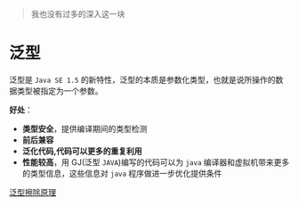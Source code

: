 > 我也没有过多的深入这一块

# 泛型

泛型是 `Java SE 1.5` 的新特性，泛型的本质是参数化类型，也就是说所操作的数据类型被指定为一个参数。

**好处**：

- **类型安全**，提供编译期间的类型检测
- **前后兼容**
- **泛化代码,代码可以更多的重复利用**
- **性能较高**，用 GJ(泛型 `JAVA`)编写的代码可以为 `java` 编译器和虚拟机带来更多的类型信息，这些信息对 `java` 程序做进一步优化提供条件

[泛型擦除原理](https://www.jianshu.com/p/328efeb01940)

